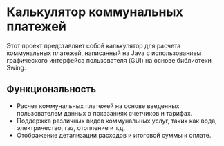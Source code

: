 # Калькулятор коммунальных платежей

Этот проект представляет собой калькулятор для расчета коммунальных платежей, написанный на Java с использованием графического интерфейса пользователя (GUI) на основе библиотеки Swing.

## Функциональность

- Расчет коммунальных платежей на основе введенных пользователем данных о показаниях счетчиков и тарифах.
- Поддержка различных видов коммунальных услуг, таких как вода, электричество, газ, отопление и т.д.
- Отображение детализации расходов и итоговой суммы к оплате.